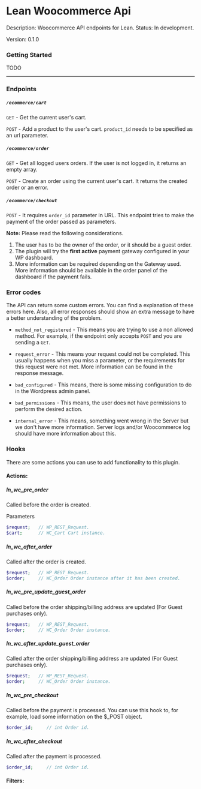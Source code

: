 # Lean Woocommerce Api
Description: Woocommerce API endpoints for Lean.
Status: In development.

Version: 0.1.0


### Getting Started
TODO

---
### Endpoints
##### `/ecommerce/cart`
`GET` - Get the current user's cart.

`POST` - Add a product to the user's cart. `product_id` needs to be specified as an url parameter.

##### `/ecommerce/order`
`GET` - Get all logged users orders. If the user is not logged in, it returns an empty array.

`POST` - Create an order using the current user's cart. It returns the created order or an error.

##### `/ecommerce/checkout`
`POST` - It requires `order_id` parameter in URL. This endpoint tries to make the payment of the
order passed as parameters. 


**Note:** Please read the following considerations.

1. The user has to be the owner of the order, or it should be a guest order.
2. The plugin will try the **first active** payment gateway configured in your WP dashboard.
3. More information can be required depending on the Gateway used. More information should be available
 in the order panel of the dashboard if the payment fails.

### Error codes
The API can return some custom errors. You can find a explanation of
these errors here. Also, all error responses should show an extra message to have a better
understanding of the problem.

* `method_not_registered` - This means you are trying to use a non allowed method. For example, if the endpoint
only accepts `POST` and you are sending a `GET`.

* `request_error` - This means your request could not be completed. This usually happens when you miss a parameter, or
the requirements for this request were not met. More information can be found in the response message.

* `bad_configured` - This means, there is some missing configuration to do in the Wordpress admin panel.

* `bad_permissions` - This means, the user does not have permissions to perform the desired action.

* `internal_error` - This means, something went wrong in the Server but we don't have more information. Server logs
and/or Woocommerce log should have more information about this.

### Hooks
There are some actions you can use to add functionality to this plugin.

#### Actions:
##### ln_wc_pre_order
Called before the order is created.

Parameters
```php
$request;   // WP_REST_Request.
$cart;      // WC_Cart Cart instance.
```

##### ln_wc_after_order
Called after the order is created.
```php
$request;   // WP_REST_Request.
$order;     // WC_Order Order instance after it has been created.
```

##### ln_wc_pre_update_guest_order
Called before the order shipping/billing address are updated (For Guest purchases only).
```php
$request;   // WP_REST_Request.
$order;     // WC_Order Order instance.
```

##### ln_wc_after_update_guest_order
Called after the order shipping/billing address are updated (For Guest purchases only).
```php
$request;   // WP_REST_Request.
$order;     // WC_Order Order instance.
```

##### ln_wc_pre_checkout
Called before the payment is processed. You can use this hook to, for example, load some information on the $_POST object.
```php
$order_id;     // int Order id.
```

##### ln_wc_after_checkout
Called after the payment is processed.
```php
$order_id;     // int Order id.
```

#### Filters: